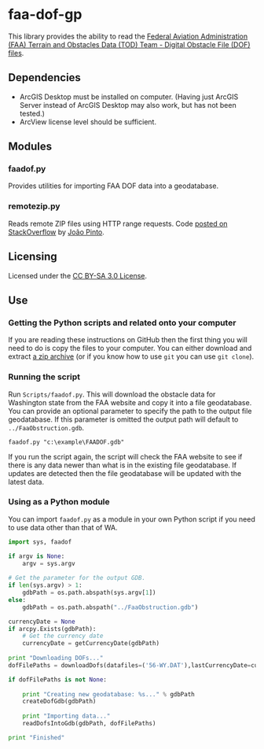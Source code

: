 faa-dof-gp
==========

This library provides the ability to read the [Federal Aviation Administration (FAA) Terrain and Obstacles Data (TOD) Team - Digital Obstacle File (DOF) files](http://tod.faa.gov/tod/public/TOD_DOF.html).

## Dependencies ##

* ArcGIS Desktop must be installed on computer.  (Having just ArcGIS Server instead of ArcGIS Desktop may also work, but has not been tested.)
* ArcView license level should be sufficient.

## Modules ##

### faadof.py ###
Provides utilities for importing FAA DOF data into a geodatabase.

### remotezip.py ###
Reads remote ZIP files using HTTP range requests.
Code [posted on StackOverflow](http://stackoverflow.com/a/7843535) by [João Pinto](http://stackoverflow.com/users/401041/joao-pinto).

## Licensing ##
Licensed under the [CC BY-SA 3.0 License](http://creativecommons.org/licenses/by-sa/3.0/).

## Use ##

### Getting the Python scripts and related onto your computer ###
If you are reading these instructions on GitHub then the first thing you will need to do is copy the files to your computer.  You can either download and extract [a zip archive](https://github.com/WSDOT-GIS/faa-dof-gp/zipball/master) (or if you know how to use `git` you can use `git clone`).

### Running the script ###
Run `Scripts/faadof.py`.  This will download the obstacle data for Washington state from the FAA website and copy it into a file geodatabase.  You can provide an optional parameter to specify the path to the output file geodatabase.  If this parameter is omitted the output path will default to `../FaaObstruction.gdb`.

    faadof.py "c:\example\FAADOF.gdb"

If you run the script again, the script will check the FAA website to see if there is any data newer than what is in the existing file geodatabase.  If updates are detected then the file geodatabase will be updated with the latest data.

### Using as a Python module ###
You can import `faadof.py` as a module in your own Python script if you need to use data other than that of WA.

```python
import sys, faadof

if argv is None:
	argv = sys.argv
	
# Get the parameter for the output GDB.
if len(sys.argv) > 1:
	gdbPath = os.path.abspath(sys.argv[1])
else:
	gdbPath = os.path.abspath("../FaaObstruction.gdb")

currencyDate = None
if arcpy.Exists(gdbPath):
	# Get the currency date
	currencyDate = getCurrencyDate(gdbPath)
	
print "Downloading DOFs..."
dofFilePaths = downloadDofs(datafiles=('56-WY.DAT'),lastCurrencyDate=currencyDate);

if dofFilePaths is not None:
	
	print "Creating new geodatabase: %s..." % gdbPath
	createDofGdb(gdbPath)
	
	print "Importing data..."
	readDofsIntoGdb(gdbPath, dofFilePaths)

print "Finished"
```